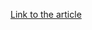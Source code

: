 [Link to the article](https://research.nccgroup.com/2021/01/12/abusing-cloud-services-to-fly-under-the-radar/)
